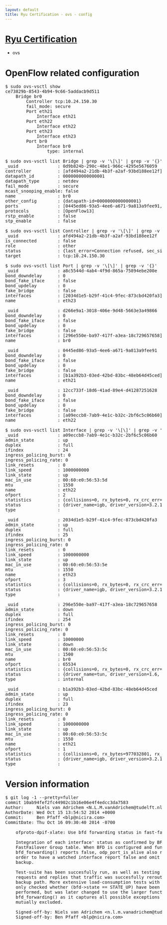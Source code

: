 ```yaml
---
layout: default
title: Ryu Certification - ovs - config
---
```

# [Ryu Certification](http://osrg.github.io/ryu/certification.html)
* ovs 

# OpenFlow related configuration
<pre>
$ sudo ovs-vsctl show
ce73829b-8543-4b94-9c66-5addacb9d511
    Bridge br0
        Controller tcp:10.24.150.30
        fail_mode: secure
        Port eth21
            Interface eth21
        Port eth22
            Interface eth22
        Port eth23
            Interface eth23
        Port br0
            Interface br0
                type: internal

$ sudo ovs-vsctl list Bridge | grep -v '\[\]' | grep -v '{}'
_uuid               : 0d9b824b-290c-48e1-966c-4295e5676059
controller          : [afd494a2-21db-4b3f-a2af-93bd188ee12f]
datapath_id         : 0000000000000001
datapath_type       : netdev
fail_mode           : secure
mcast_snooping_enable: false
name                : br0
other_config        : {datapath-id=0000000000000001}
ports               : [0445ed86-93a5-4ee6-a671-9a813a9fee91, 12cc733f-18d6-41ad-89e4-d41287251628, a8c5544d-4ab4-4f9d-865a-75894ebe200e, d266e9a1-3018-406e-9d48-5663e3a49866]
protocols           : [OpenFlow13]
rstp_enable         : false
stp_enable          : false

$ sudo ovs-vsctl list Controller | grep -v '\[\]' | grep -v '{}'
_uuid               : afd494a2-21db-4b3f-a2af-93bd188ee12f
is_connected        : false
role                : other
status              : {last_error=Connection refused, sec_since_connect=667, sec_since_disconnect=5, state=BACKOFF}
target              : tcp:10.24.150.30

$ sudo ovs-vsctl list Port | grep -v '\[\]' | grep -v '{}'
_uuid               : a8c5544d-4ab4-4f9d-865a-75894ebe200e
bond_downdelay      : 0
bond_fake_iface     : false
bond_updelay        : 0
fake_bridge         : false
interfaces          : [2034d1e5-b29f-41c4-9fec-873cbd420fa3]
name                : eth23

_uuid               : d266e9a1-3018-406e-9d48-5663e3a49866
bond_downdelay      : 0
bond_fake_iface     : false
bond_updelay        : 0
fake_bridge         : false
interfaces          : [296e550e-ba97-417f-a3ea-18c729657658]
name                : br0

_uuid               : 0445ed86-93a5-4ee6-a671-9a813a9fee91
bond_downdelay      : 0
bond_fake_iface     : false
bond_updelay        : 0
fake_bridge         : false
interfaces          : [b1a392b3-03ed-42bd-83bc-48eb64d45ced]
name                : eth21

_uuid               : 12cc733f-18d6-41ad-89e4-d41287251628
bond_downdelay      : 0
bond_fake_iface     : false
bond_updelay        : 0
fake_bridge         : false
interfaces          : [a09eccb8-7ab9-4e1c-b32c-2bf6c5c06b60]
name                : eth22

$ sudo ovs-vsctl list Interface | grep -v '\[\]' | grep -v '{}'
_uuid               : a09eccb8-7ab9-4e1c-b32c-2bf6c5c06b60
admin_state         : up
duplex              : full
ifindex             : 24
ingress_policing_burst: 0
ingress_policing_rate: 0
link_resets         : 0
link_speed          : 1000000000
link_state          : up
mac_in_use          : 00:60:e0:56:53:5d
mtu                 : 1550
name                : eth22
ofport              : 2
statistics          : {collisions=0, rx_bytes=0, rx_crc_err=0, rx_dropped=0, rx_errors=0, rx_frame_err=0, rx_over_err=0, rx_packets=0, tx_bytes=1877253470, tx_dropped=0, tx_errors=0, tx_packets=104369944}
status              : {driver_name=igb, driver_version=3.2.10-k, firmware_version=2.10-9}
type                : 

_uuid               : 2034d1e5-b29f-41c4-9fec-873cbd420fa3
admin_state         : up
duplex              : full
ifindex             : 25
ingress_policing_burst: 0
ingress_policing_rate: 0
link_resets         : 0
link_speed          : 1000000000
link_state          : up
mac_in_use          : 00:60:e0:56:53:5e
mtu                 : 1550
name                : eth23
ofport              : 3
statistics          : {collisions=0, rx_bytes=0, rx_crc_err=0, rx_dropped=0, rx_errors=0, rx_frame_err=0, rx_over_err=0, rx_packets=0, tx_bytes=2623859908, tx_dropped=0, tx_errors=0, tx_packets=7475863}
status              : {driver_name=igb, driver_version=3.2.10-k, firmware_version=2.10-9}
type                : 

_uuid               : 296e550e-ba97-417f-a3ea-18c729657658
admin_state         : down
duplex              : full
ifindex             : 254
ingress_policing_burst: 0
ingress_policing_rate: 0
link_resets         : 0
link_speed          : 10000000
link_state          : down
mac_in_use          : 00:60:e0:56:53:5c
mtu                 : 1500
name                : br0
ofport              : 65534
statistics          : {collisions=0, rx_bytes=0, rx_crc_err=0, rx_dropped=0, rx_errors=0, rx_frame_err=0, rx_over_err=0, rx_packets=0, tx_bytes=0, tx_dropped=0, tx_errors=0, tx_packets=0}
status              : {driver_name=tun, driver_version=1.6, firmware_version=N/A}
type                : internal

_uuid               : b1a392b3-03ed-42bd-83bc-48eb64d45ced
admin_state         : up
duplex              : full
ifindex             : 23
ingress_policing_burst: 0
ingress_policing_rate: 0
link_resets         : 0
link_speed          : 1000000000
link_state          : up
mac_in_use          : 00:60:e0:56:53:5c
mtu                 : 1550
name                : eth21
ofport              : 1
statistics          : {collisions=0, rx_bytes=977032801, rx_crc_err=0, rx_dropped=0, rx_errors=0, rx_frame_err=0, rx_over_err=0, rx_packets=169674033, tx_bytes=0, tx_dropped=0, tx_errors=0, tx_packets=0}
status              : {driver_name=igb, driver_version=3.2.10-k, firmware_version=2.10-9}
type                : 
</pre>

# Version information
<pre>
$ git log -1 --pretty=fuller
commit 10ab94fef2fc44902c1b16e06e4f4edcc3da7583
Author:     Niels van Adrichem &lt;N.L.M.vanAdrichem@tudelft.nl&gt;
AuthorDate: Wed Oct 15 13:54:52 2014 +0000
Commit:     Ben Pfaff &lt;blp@nicira.com&gt;
CommitDate: Thu Oct 16 09:30:40 2014 -0700

    ofproto-dpif-xlate: Use bfd forwarding status in fast-failover groups.
    
    Integration of each interface' status as confirmed by BFD into the
    FastFailover Group table. When BFD is configured and function
    bfd_forwarding&#40;&#41; reports false, odp_port_is_alive also reports false in
    order to have a watched interface report false and omit to another
    backup.
    
    Test-suite has been succesfully run, as well as testing with ICMP echo
    requests and replies that traffic was succesfully rerouted over the
    backup path. More extensive load-consumption tests with a function that
    only checked whether &#40;bfd-&gt;state == STATE_UP&#41; have been succesfully
    performed, but was later changed to use the larger function
    bfd_forwarding&#40;&#41; as it captures all possible exceptions and is properly
    mutually excluded.
    
    Signed-off-by: Niels van Adrichem &lt;n.l.m.vanadrichem@tudelft.nl&gt;
    Signed-off-by: Ben Pfaff &lt;blp@nicira.com&gt;
</pre>
